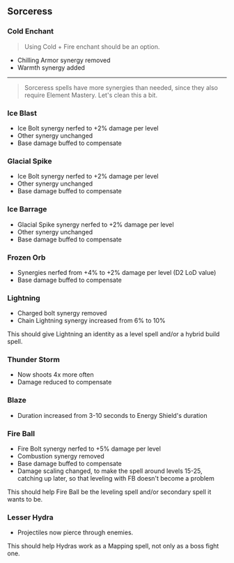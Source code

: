 ## Sorceress

### Cold Enchant

> Using Cold + Fire enchant should be an option.

- Chilling Armor synergy removed
- Warmth synergy added

---

> Sorceress spells have more synergies than needed, since they also require Element Mastery. Let's clean this a bit.

### Ice Blast

- Ice Bolt synergy nerfed to +2% damage per level
- Other synergy unchanged
- Base damage buffed to compensate

### Glacial Spike

- Ice Bolt synergy nerfed to +2% damage per level
- Other synergy unchanged
- Base damage buffed to compensate

### Ice Barrage

- Glacial Spike synergy nerfed to +2% damage per level
- Other synergy unchanged
- Base damage buffed to compensate

### Frozen Orb

- Synergies nerfed from +4% to +2% damage per level (D2 LoD value)
- Base damage buffed to compensate

### Lightning

- Charged bolt synergy removed
- Chain Lightning synergy increased from 6% to 10%

This should give Lightning an identity as a level spell and/or a hybrid build spell.

### Thunder Storm

- Now shoots 4x more often
- Damage reduced to compensate

### Blaze

- Duration increased from 3-10 seconds to Energy Shield's duration

### Fire Ball

- Fire Bolt synergy nerfed to +5% damage per level
- Combustion synergy removed
- Base damage buffed to compensate
- Damage scaling changed, to make the spell around levels 15-25, catching up later, so that leveling with FB doesn't become a problem

This should help Fire Ball be the leveling spell and/or secondary spell it wants to be.

### Lesser Hydra

- Projectiles now pierce through enemies.

This should help Hydras work as a Mapping spell, not only as a boss fight one.
